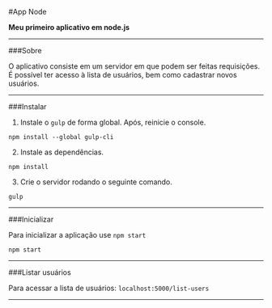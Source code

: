 #App Node

**Meu primeiro aplicativo em node.js**

---

###Sobre

O aplicativo consiste em um servidor em que podem ser feitas requisições. É possível ter acesso à lista de usuários, bem como cadastrar novos usuários.

---

###Instalar

1. Instale o `gulp` de forma global. Após, reinicie o console.
```
npm install --global gulp-cli
```

2. Instale as dependências.
```
npm install
```

3. Crie o servidor rodando o seguinte comando.
```
gulp
```

---

###Inicializar

Para inicializar a aplicação use `npm start`
```
npm start
```

---

###Listar usuários

Para acessar a lista de usuários: `localhost:5000/list-users`

---
